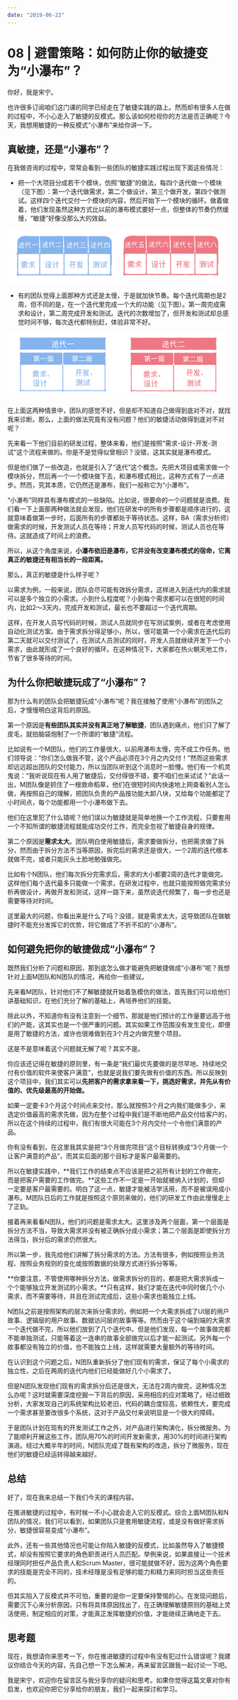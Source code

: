 ```yaml
---
date: "2019-06-23"
---  
```

      
# 08 | 避雷策略：如何防止你的敏捷变为“小瀑布”？
你好，我是宋宁。

也许很多订阅咱们这门课的同学已经走在了敏捷实践的路上。然而却有很多人在做的过程中，不小心走入了敏捷的反模式。那么该如何检视你的方法是否正确呢？今天，我想用敏捷的一种反模式“小瀑布”来给你讲一下。

## 真敏捷，还是“小瀑布”？

在我做咨询的过程中，常常会看到一些团队的敏捷实践过程出现下面这些情况：

* 把一个大项目分成若干个模块，仿照“敏捷”的做法，每四个迭代做一个模块（见下图）：第一个迭代做需求，第二个做设计，第三个做开发，第四个做测试。这样四个迭代交付一个模块的内容，然后开始下一个模块的循环。做着做着，他们发现虽然这种方式比以前的瀑布模式要好一点，但整体的节奏仍然缓慢，“敏捷”好像没那么大的效益。

![](./httpsstatic001geekbangorgresourceimage4f1a4f127bb86ab2179e91efb4343405171a.jpg)

* 有的团队觉得上面那种方式还是太慢，于是就加快节奏。每个迭代周期也是2周，但不同的是，在一个迭代里完成一个大的功能（见下图）。第一周完成需求和设计，第二周完成开发和测试。迭代的次数增加了，但开发和测试却总感觉时间不够，每次迭代都特别赶，体验非常不好。

![](./httpsstatic001geekbangorgresourceimagecd25cd35c7cdc35b059488b7a7a16c398a25.jpg)

在上面这两种情景中，团队的感觉不好，但是却不知道自己做得到底对不对，就找我来诊断。那么，上面的做法究竟有没有问题？他们的敏捷活动做得到底对不对呢？

<!-- [[[read_end]]] -->

先来看一下他们目前的研发过程，整体来看，他们是按照“需求-设计-开发-测试”这个流程来做的。你是不是觉得似曾相识？没错，这其实就是瀑布模式。

但是他们做了一些改造，也就是引入了“迭代”这个概念。先把大项目或需求做一个模块拆分，然后再一个一个模块做下去，和瀑布模式相比，这种方式有了一点进步。然而，究其本质，它仍然还是瀑布，我们一般称它为“小瀑布”。

“小瀑布”同样具有瀑布模式的一些缺陷。比如说，很要命的一个问题就是浪费。我们看一下上面那两种做法就会发现，他们在研发中的所有步骤都是顺序进行的，这就意味着做第一步时，后面所有的步骤都处于等待状态。这样，BA（需求分析师）做需求的时候，开发测试人员在等待；开发人员写代码的时候，测试人员也在等待。这就造成了时间上的浪费。

所以，从这个角度来说，**小瀑布依旧是瀑布，它并没有改变瀑布模式的宿命，它离真正的敏捷还有相当长的一段距离。**

那么，真正的敏捷是什么样子呢？

以需求为例，一般来说，团队会尽可能有效拆分需求，这样进入到迭代内的需求就可以是多个独立的小需求。小到什么程度呢？小到每个需求都可以在很短的时间内，比如2～3天内，完成开发和测试，最长也不要超过一个迭代周期。

这样，在开发人员写代码的时候，测试人员就同步在写测试案例，或者在考虑使用自动化测试方案。由于需求拆分得足够小，所以，很可能第一个小需求在迭代后的第二天就可以交付测试了，在测试人员测试的同时，开发人员就继续开发下一个小需求，由此就形成了一个良好的循环。在这种情况下，大家都在热火朝天地工作，节省了很多等待的时间。

## 为什么你把敏捷玩成了“小瀑布”？

那为什么有的团队会把敏捷玩成“小瀑布”呢？我在接触了使用“小瀑布”的团队之后，才慢慢明白这背后的原因。

第一个原因是**有些团队其实并没有真正地了解敏捷**，团队遇到痛点，他们只了解了皮毛，就拍脑袋炮制了一个所谓的“敏捷”流程。

比如说有一个M团队，他们的工作量很大，以前用瀑布太慢，完不成工作任务。他们领导说：“你们怎么做我不管，这个产品必须在3个月之内交付！”然而这些需求却远远超出团队的交付能力，所以当团队听到这个消息时一脸懵。他们有一个机灵鬼说：“我听说现在有人用了敏捷后，交付得很不错，要不咱们也来试试？”此话一出，M团队像是抓住了一根救命稻草，他们在很短时间内快速地上网查看别人怎么做，再按照自己的理解，把团队负责的产品按功能大卸八块，又给每个功能都定了小时间点，每个功能都用一个小瀑布做下去。

他们在这里犯了什么错呢？他们误以为敏捷就是简单地换一个工作流程，只要套用一个不知所谓的敏捷流程就能成功交付工作，而完全忽视了敏捷自身的规律。

第二个原因是**需求太大**。团队明白使用敏捷后，需求要做拆分，也把需求做了拆分，然而由于拆分方法不当等原因，拆完后的需求还是很大，一个2周的迭代根本就做不完，或者只能灰头土脸地勉强做完。

比如有个N团队，他们每次拆分完需求后，需求的大小都要2周的迭代才能做完。这样他们每个迭代最多只能做一个需求，在研发过程中，也就只能按照做完需求分析再做设计，再做开发和测试，这样一路下来，虽然说迭代频繁了，每一步也还是需要等待对时间。

这里最大的问题，你看出来是什么了吗？没错，就是需求太大，这导致团队在做敏捷时不能充分发挥它的优势，将它做成了不折不扣的“小瀑布”。

## 如何避免把你的敏捷做成“小瀑布”？

既然我们分析了问题和原因，那到底怎么做才能避免把敏捷做成“小瀑布”呢？我想针对上面M团队和N团队的情况，再给你一些建议。

先来看M团队，针对他们不了解敏捷就开始着急模仿的做法，首先我们可以给他们讲基础知识，在他们充分了解的基础上，再培养他们的技能。

除此以外，不知道你有没有注意到一个细节，那就是他们预计的工作量要远高于他们的产能，这其实也是一个很严重的问题。其实如果工作范围没有发生变化，即便是用了敏捷的方法，或许也很难做到在3个月之内做完整个项目。

这是不是意味着这个问题就无解了呢？其实不是。

你应该还记得在敏捷的原则里，有一条是“我们最优先要做的是尽早地、持续地交付有价值的软件来使客户满意”，也就是说我们要先做有价值的东西。所以反映到这个项目中，我们其实可以**先把客户的需求拿来看一下，挑选好需求，并先从有价值的、优先级最高的开始做。**

如果一定要卡3个月这个时间点来交付，那么就按照3个月之内我们能做多少，来选定价值最高的需求先做，因为在整个过程中我们是不断地把产品交付给客户的，所以在这个持续的过程中，我们有很大可能在3个月内交付一个令他们满意的产品。

你有没有看到，在这里我其实是把“3个月做完项目”这个目标转换成“3个月做一个让客户满意的产品”，而其实后面的那个目标才是客户最需要的。

所以在敏捷实践中，**我们工作的结束点不应该是把之前所有计划的工作做完，而是把客户需要的工作做完。**这些工作不一定是一开始就被纳入计划的，但却一定要是客户最需要的。明白了这一点，敏捷才能被活学活用，而不是被误用成小瀑布。M团队日后的工作就是按照这个原则来做的，他们的研发工作由此慢慢走上了正轨。

接着再来看看N团队，他们的问题是需求太大。这里涉及两个层面，第一个层面是拆分方法不当，导致大需求并没有被正确拆分成小需求；第二个层面是即使拆分方法得当，拆分后的需求仍然很大。

所以第一步，我先给他们讲解了拆分需求的方法。方法有很多，例如按照业务流程、按照业务规则的变化或按照数据的处理方式进行拆分等等。

**你要注意，不管使用哪种拆分方法，做需求拆分的目的，都是把大需求拆成一个个能够独立开发测试的小需求。**只有这样，我们才能在迭代中同时做几个小需求，而不需要等待，并且在测试完成后，这些小需求也能独立上线。

N团队之前是按照架构的层次来拆分需求的，例如把一个大需求拆成了UI层的用户故事、逻辑层的用户故事、数据访问层的故事等等。然而由于这个端到端的大需求一个迭代做不完，所以他们放到了几个迭代中。但是他们发现，每一个故事做完都不能单独测试，只能等着这一连串的故事全部做完以后才能一起测试。另外每一个故事都没有独立的价值，也不能独立上线，这样就需要大量额外的等待时间。

在认识到这个问题之后，N团队重新拆分了他们现有的需求，保证了每个小需求的独立性，之后在两周的迭代内他们已经能做好几个小需求了。

但是N团队发现他们现有的需求拆分后还是很大，无法在2周内做完，这种情况怎么办呢？这时就需要深度挖掘一下背后的原因，采用相应的应对策略了。经过细致分析，大家发现自己的系统架构比较老旧，代码的耦合度较高，依赖性大，要完成一个需求甚至要改很多个系统，这对于产品交付来说明显是一个很大的障碍。

于是团队计划在现有的开发测试工作之外，对产品进行架构演化，拆分微服务。为了能顺利开展这些工作，团队用70\%的时间开发新需求，用30\%的时间进行架构演进。经过大概半年的时间，N团队完成了既有架构的改造，拆分了微服务，现在他们的敏捷已经运转得越来越好。

## 总结

好了，现在我来总结一下我们今天的课程内容。

在推进敏捷的过程中，有时候一不小心就会走入它的反模式。综合上面M团队和N团队的情况，我们可以看到，如果团队只是套用敏捷流程，或是没有做好需求拆分，敏捷很容易变成“小瀑布”。

此外，还有一些其他情况也可能让你陷入敏捷的反模式，比如虽然导入了敏捷模式，却没有按照它要求的角色职责进行人员匹配。举例来说，如果直接让一个技术经理同时担任产品负责人和Scrum Master，很可能就做不好，因为这两个角色要求的技能是完全不同的，技术经理是没有足够的能力和精力来同时担当这些责任的。

但其实陷入了反模式并不可怕，重要的是你一定要保持警惕的心。在发现问题后，需要沉下心来分析原因，只有将具体原因找出了，在正确理解敏捷原则的基础上灵活使用，制定相应的对策，才能真正发挥敏捷的价值，才能继续正确地走下去。

## 思考题

现在，我想请你来思考一下，你在推进敏捷的过程中有没有犯过什么错误呢？我建议你结合今天的内容，先自己想一下怎么解决，再来留言区跟我一起讨论一下吧。

我是宋宁，欢迎你在留言区与我分享你的疑问和思考。如果你觉得这篇文章对你有启发，也欢迎你把它分享给你的朋友，我们一起来探讨和学习。